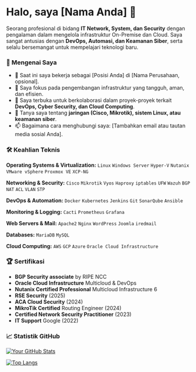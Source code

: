 # Halo, saya [Nama Anda] 👋

Seorang profesional di bidang **IT Network, System, dan Security** dengan pengalaman dalam mengelola infrastruktur On-Premise dan Cloud. Saya sangat antusias dengan **DevOps, Automasi, dan Keamanan Siber**, serta selalu bersemangat untuk mempelajari teknologi baru.

### 🚀 Mengenai Saya

- 🔭 Saat ini saya bekerja sebagai [Posisi Anda] di [Nama Perusahaan, opsional].
- 🌱 Saya fokus pada pengembangan infrastruktur yang tangguh, aman, dan efisien.
- 👯 Saya terbuka untuk berkolaborasi dalam proyek-proyek terkait **DevOps, Cyber Security, dan Cloud Computing**.
- 💬 Tanya saya tentang **jaringan (Cisco, Mikrotik), sistem Linux, atau keamanan siber**.
- 📫 Bagaimana cara menghubungi saya: [Tambahkan email atau tautan media sosial Anda].

### 🛠️ Keahlian Teknis

**Operating Systems & Virtualization:**
`Linux` `Windows Server` `Hyper-V` `Nutanix` `VMware vSphere` `Proxmox VE` `XCP-NG`

**Networking & Security:**
`Cisco` `Mikrotik` `Vyos` `Haproxy` `iptables` `UFW` `Wazuh` `BGP` `NAT` `ACL` `VLAN` `STP`

**DevOps & Automation:**
`Docker` `Kubernetes` `Jenkins` `Git` `SonarQube` `Ansible`

**Monitoring & Logging:**
`Cacti` `Prometheus` `Grafana`

**Web Servers & Mail:**
`Apache2` `Nginx` `WordPress` `Joomla` `iredmail`

**Databases:**
`MariaDB` `MySQL`

**Cloud Computing:**
`AWS` `GCP` `Azure` `Oracle Cloud Infrastructure`

### 🏆 Sertifikasi

- **BGP Security associate** by RIPE NCC
- **Oracle Cloud Infrastructure** Multicloud & DevOps
- **Nutanix Certified Professional** Multicloud Infrastructure 6
- **RSE Security** (2025)
- **ACA Cloud Security** (2024)
- **MikroTik Certified** Routing Engineer (2024)
- **Certified Network Security Practitioner** (2023)
- **IT Support** Google (2022)

### 📈 Statistik GitHub

[![Your GitHub Stats](https://github-readme-stats.vercel.app/api?username=[username_anda]&show_icons=true&theme=dark)](https://github.com/anuraghazra/github-readme-stats)

[![Top Langs](https://github-readme-stats.vercel.app/api/top-langs/?username=[username_anda]&layout=compact&theme=dark)](https://github.com/anuraghazra/github-readme-stats)
